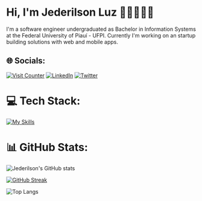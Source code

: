 # Hi, I'm Jederilson Luz 👋🏻🧑🏻‍💻

I'm a software engineer undergraduated as Bachelor in Information Systems at the Federal University of Piauí - UFPI. Currently I'm working on an startup building solutions with web and mobile apps.

## 🌐 Socials:
[![Visit Counter](https://visitcount.itsvg.in/api?id=Jejinketsu&icon=0&color=1)](https://visitcount.itsvg.in)
[![LinkedIn](https://img.shields.io/badge/LinkedIn-%230077B5.svg?logo=linkedin&logoColor=white)](https://linkedin.com/in/jederilson) 
[![Twitter](https://img.shields.io/badge/Twitter-%231DA1F2.svg?logo=Twitter&logoColor=white)](https://twitter.com/JederilsonLuz)

# 💻 Tech Stack:
[![My Skills](https://skillicons.dev/icons?i=python,nodejs,ts,fastapi,nextjs,react,tailwind,figma,prisma,planetscale,vercel,netlify,aws,docker,firebase,mysql,postgres,tensorflow,pytorch,linux)](https://skillicons.dev)

# 📊 GitHub Stats:
![Jederilson's GitHub stats](https://github-readme-stats.vercel.app/api?username=Jejinketsu&show_icons=true&bg_color=00000000)

[![GitHub Streak](https://github-readme-streak-stats.herokuapp.com?user=Jejinketsu&theme=transparent)](https://git.io/streak-stats)

![Top Langs](https://github-readme-stats.vercel.app/api/top-langs/?username=Jejinketsu&layout=compact&bg_color=00000000)

<!--
<img src="https://raw.githubusercontent.com/JedersonLuz/JedersonLuz/output/snake.svg" alt="Snake animation" />
-->
